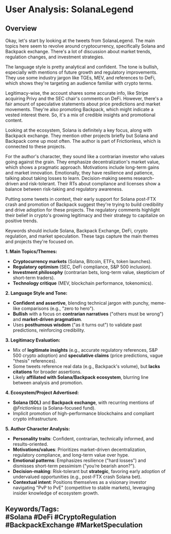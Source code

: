 # User Analysis: SolanaLegend

## Overview

<think>
Okay, let's start by looking at the tweets from SolanaLegend. The main topics here seem to revolve around cryptocurrency, specifically Solana and Backpack exchange. There's a lot of discussion about market trends, regulation changes, and investment strategies.

The language style is pretty analytical and confident. The tone is bullish, especially with mentions of future growth and regulatory improvements. They use some industry jargon like TGEs, MEV, and references to DeFi, which shows they're targeting an audience familiar with crypto terms.

Legitimacy-wise, the account shares some accurate info, like Stripe acquiring Privy and the SEC chair's comments on DeFi. However, there's a fair amount of speculative statements about price predictions and market movements. They're also promoting Backpack, which might indicate a vested interest there. So, it's a mix of credible insights and promotional content.

Looking at the ecosystem, Solana is definitely a key focus, along with Backpack exchange. They mention other projects briefly but Solana and Backpack come up most often. The author is part of Frictionless, which is connected to these projects.

For the author's character, they sound like a contrarian investor who values going against the grain. They emphasize decentralization's market value, which shows a pragmatic approach. Motivations include long-term gains and market innovation. Emotionally, they have resilience and patience, talking about taking losses to learn. Decision-making seems research-driven and risk-tolerant. Their RTs about compliance and licenses show a balance between risk-taking and regulatory awareness.

Putting some tweets in context, their early support for Solana post-FTX crash and promotion of Backpack suggest they're trying to build credibility and drive adoption for these projects. The regulatory comments highlight their belief in crypto's growing legitimacy and their strategy to capitalize on positive trends.

Keywords should include Solana, Backpack Exchange, DeFi, crypto regulation, and market speculation. These tags capture the main themes and projects they're focused on.
</think>

**1. Main Topics/Themes:**  
- **Cryptocurrency markets** (Solana, Bitcoin, ETFs, token launches).  
- **Regulatory optimism** (SEC, DeFi compliance, S&P 500 inclusion).  
- **Investment philosophy** (contrarian bets, long-term value, skepticism of short-term traders).  
- **Technology critique** (MEV, blockchain performance, tokenomics).  

**2. Language Style and Tone:**  
- **Confident and assertive**, blending technical jargon with punchy, meme-like comparisons (e.g., "zero to hero").  
- **Bullish** with a focus on **contrarian narratives** ("others must be wrong") and **market-driven pragmatism**.  
- Uses **posthumous wisdom** ("as it turns out") to validate past predictions, reinforcing credibility.  

**3. Legitimacy Evaluation:**  
- Mix of **legitimate insights** (e.g., accurate regulatory references, S&P 500 crypto adoption) and **speculative claims** (price predictions, vague "thesis" references).  
- Some tweets reference real data (e.g., Backpack's volume), but **lacks citations** for broader assertions.  
- Likely **affiliated with Solana/Backpack ecosystem**, blurring line between analysis and promotion.  

**4. Ecosystem/Project Advertised:**  
- **Solana (SOL)** and **Backpack exchange**, with recurring mentions of @_Frictionless_ (a Solana-focused fund).  
- Implicit promotion of high-performance blockchains and compliant crypto infrastructure.  

**5. Author Character Analysis:**  
- **Personality traits**: Confident, contrarian, technically informed, and results-oriented.  
- **Motivations/values**: Prioritizes market-driven decentralization, regulatory compliance, and long-term value over hype.  
- **Emotional patterns**: Emphasizes resilience ("hard losses") and dismisses short-term pessimism ("you’re bearish anon?").  
- **Decision-making**: Risk-tolerant but **strategic**, favoring early adoption of undervalued opportunities (e.g., post-FTX crash Solana bet).  
- **Contextual intent**: Positions themselves as a visionary investor navigating "PvP to PvE" (competitive to stable markets), leveraging insider knowledge of ecosystem growth.  

**Keywords/Tags:**  
#Solana #DeFi #CryptoRegulation #BackpackExchange #MarketSpeculation
---

